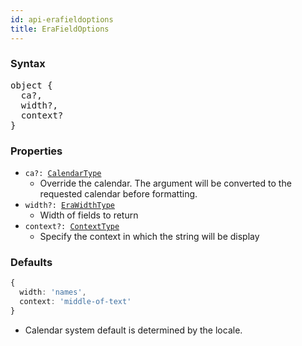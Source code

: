 ```yaml
---
id: api-erafieldoptions
title: EraFieldOptions
---
```


### Syntax

<pre class="syntax">
object {
  ca?,
  width?,
  context?
}
</pre>

### Properties

  - <code>ca?: <span>[CalendarType](api-calendartype.html)</span></code>
    - Override the calendar. The argument will be converted to the requested calendar before formatting.
  - <code>width?: <span>[EraWidthType](api-erawidthtype.html)</span></code>
    - Width of fields to return
  - <code>context?: <span>[ContextType](api-contexttype.html)</span></code>
    - Specify the context in which the string will be display

### Defaults

```typescript
{
  width: 'names',
  context: 'middle-of-text'
}
```

* Calendar system default is determined by the locale.
